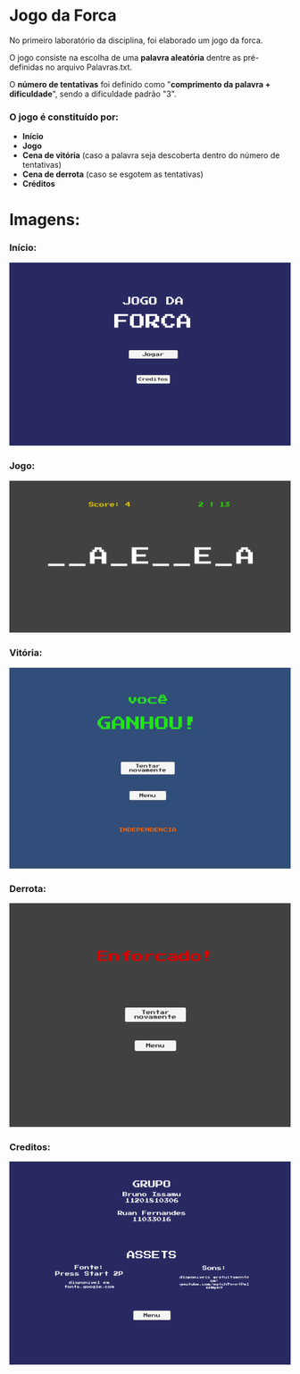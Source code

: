 # Jogo da Forca

No primeiro laboratório da disciplina, foi elaborado um jogo da forca.

O jogo consiste na escolha de uma <b>palavra aleatória</b> dentre as pré-definidas no arquivo Palavras.txt. 

O <b>número de tentativas</b> foi definido como "<b>comprimento da palavra + dificuldade</b>", sendo a dificuldade padrão "3".


### O jogo é constituído por:
* <b>Início</b>
* <b>Jogo</b>
* <b>Cena de vitória</b> (caso a palavra seja descoberta dentro do número de tentativas)
* <b>Cena de derrota</b> (caso se esgotem as tentativas)
* <b>Créditos</b>

<h1> Imagens:</h1>

### Início:
![alt text](https://github.com/ruanrf/ufabc-classes/blob/master/PBCJ/lab1-forca/Screenshots/menu.png?raw=true)


### Jogo:
![alt text](https://github.com/ruanrf/ufabc-classes/blob/master/PBCJ/lab1-forca/Screenshots/game.png?raw=true)


### Vitória:
![alt text](https://github.com/ruanrf/ufabc-classes/blob/master/PBCJ/lab1-forca/Screenshots/vitoria.png?raw=true)


### Derrota:
![alt text](https://github.com/ruanrf/ufabc-classes/blob/master/PBCJ/lab1-forca/Screenshots/enforcado.png?raw=true)


### Creditos:
![alt text](https://github.com/ruanrf/ufabc-classes/blob/master/PBCJ/lab1-forca/Screenshots/creditos.png?raw=true)
